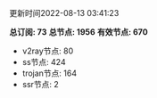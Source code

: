 更新时间2022-08-13 03:41:23

**总订阅: 73**
**总节点: 1956**
**有效节点: 670**
- v2ray节点: 80
- ss节点: 424
- trojan节点: 164
- ssr节点: 2
